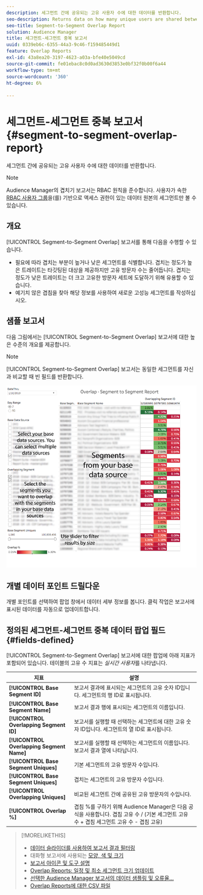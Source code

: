 ```yaml
---
description: 세그먼트 간에 공유되는 고유 사용자 수에 대한 데이터를 반환합니다.
seo-description: Returns data on how many unique users are shared between your segments.
seo-title: Segment-to-Segment Overlap Report
solution: Audience Manager
title: 세그먼트-세그먼트 중복 보고서
uuid: 0339eb6c-6355-44a3-9c46-f159485449d1
feature: Overlap Reports
exl-id: 43a8ea20-3197-4623-a03a-bfe40e5049cd
source-git-commit: fe01ebac8c0d0ad3630d3853e0bf32f0b00f6a44
workflow-type: tm+mt
source-wordcount: '360'
ht-degree: 6%

---
```


# 세그먼트-세그먼트 중복 보고서{#segment-to-segment-overlap-report}

세그먼트 간에 공유되는 고유 사용자 수에 대한 데이터를 반환합니다.

>[!NOTE]
>
>Audience Manager의 겹치기 보고서는 RBAC 원칙을 준수합니다. 사용자가 속한 [RBAC 사용자 그룹](/help/using/features/administration/administration-overview.md)을(를) 기반으로 액세스 권한이 있는 데이터 원본의 세그먼트만 볼 수 있습니다.

<!-- 

c_segment_segment_overlap.xml

 -->

## 개요

[!UICONTROL Segment-to-Segment Overlap] 보고서를 통해 다음을 수행할 수 있습니다.

* 필요에 따라 겹치는 부분이 높거나 낮은 세그먼트를 식별합니다. 겹치는 정도가 높은 트레이트는 타깃팅된 대상을 제공하지만 고유 방문자 수는 줄어듭니다. 겹치는 정도가 낮은 트레이트는 더 크고 고유한 방문자 세트에 도달하기 위해 유용할 수 있습니다.
* 예기치 않은 겹침을 찾아 해당 정보를 사용하여 새로운 고성능 세그먼트를 작성하십시오.

## 샘플 보고서

다음 그림에서는 [!UICONTROL Segment-to-Segment Overlap] 보고서에 대한 높은 수준의 개요를 제공합니다.

>[!NOTE]
>
>[!UICONTROL Segment-to-Segment Overlap] 보고서는 동일한 세그먼트를 자신과 비교할 때 빈 필드를 반환합니다.

![](assets/segment-to-segment-overlap.png)

## 개별 데이터 포인트 드릴다운

개별 포인트를 선택하여 팝업 창에서 데이터 세부 정보를 봅니다. 클릭 작업은 보고서에 표시된 데이터를 자동으로 업데이트합니다.

## 정의된 세그먼트-세그먼트 중복 데이터 팝업 필드 {#fields-defined}

<!-- 

r_s2s_data_pop.xml

 -->

[!UICONTROL Segment-to-Segment Overlap] 보고서에 대한 팝업에 아래 지표가 포함되어 있습니다. 테이블의 고유 수 지표는 *실시간 사용자*&#x200B;를 나타냅니다.

| 지표 | 설명 |
|---|---|
| **[!UICONTROL Base Segment ID]** | 보고서 결과에 표시되는 세그먼트의 고유 숫자 ID입니다. 세그먼트의 행 ID로 표시됩니다. |
| **[!UICONTROL Base Segment Name]** | 보고서 결과 행에 표시되는 세그먼트의 이름입니다. |
| **[!UICONTROL Overlapping Segment ID]** | 보고서를 실행할 때 선택하는 세그먼트에 대한 고유 숫자 ID입니다. 세그먼트의 열 ID로 표시됩니다. |
| **[!UICONTROL Overlapping Segment Name]** | 보고서를 실행할 때 선택하는 세그먼트의 이름입니다. 보고서 결과 열에 나타납니다. |
| **[!UICONTROL Base Segment Uniques]** | 기본 세그먼트의 고유 방문자 수입니다. |
| **[!UICONTROL Base Segment Uniques]** | 겹치는 세그먼트의 고유 방문자 수입니다. |
| **[!UICONTROL Overlapping Uniques]** | 비교된 세그먼트 간에 공유된 고유 방문자의 수입니다. |
| **[!UICONTROL Overlap %]** | 겹침 %를 구하기 위해 Audience Manager은 다음 공식을 사용합니다. 겹침 고유 수 / (기본 세그먼트 고유 수 + 겹침 세그먼트 고유 수 - 겹침 고유) |



>[!MORELIKETHIS]
>
>* [데이터 슬라이더를 사용하여 보고서 결과 필터링](../../reporting/dynamic-reports/data-sliders.md)
>* 대화형 보고서에 사용되는 [모양, 색 및 크기](../../reporting/dynamic-reports/interactive-report-technology.md#shapes-colors-sizes)
>* [보고서 아이콘 및 도구 설명](../../reporting/dynamic-reports/interactive-report-technology.md#icons-tools-explained)
>* [Overlap Reports: 일정 및 최소 세그먼트 크기 업데이트](../../reporting/dynamic-reports/overlap-minimum-segment-size.md)
>* [선택한 Audience Manager 보고서의 데이터 샘플링 및 오류율...](../../reporting/report-sampling.md)
>* [Overlap Reports에 대한 CSV 파일](../../reporting/dynamic-reports/overlap-csv-files.md)
